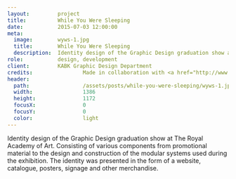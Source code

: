```yaml
---
layout:       	project
title:        	While You Were Sleeping
date:         	2015-07-03 12:00:00
meta:
  image:        wyws-1.jpg
  title:        While You Were Sleeping
  description:  Identity design of the Graphic Design graduation show at The Royal Academy of Art.
role:         	design, development
client:       	KABK Graphic Design Department
credits:				Made in collaboration with <a href="http://www.sepusnoordmans.com/" target="_blank">Sepus Noordmans</a>, <a href="http://theoddvisualstuff.com/" target="_blank">Orphé Tan-A-Kiam</a>, <a href="http://cargocollective.com/tomaslaar" target="_blank">Tomas Laar</a>, <a href="http://www.sararisvaag.com/" target="_blank">Sara Risvåg</a>, and <a href="http://www.alyaraynetchi.com/" target="_blank">Alyar Aynetchi</a>.
header:
  path:  				/assets/posts/while-you-were-sleeping/wyws-1.jpg
  width:				1386
  height:				1172
  focusX:				0
  focusY:				0
  color:				light
---
```


<section class="project-content-text">
Identity design of the Graphic Design graduation show at The Royal Academy of Art.
Consisting of various components from promotional material to the design and construction of the modular systems used during the exhibition.
The identity was presented in the form of a website, catalogue, posters, signage and other merchandise.
</section>
